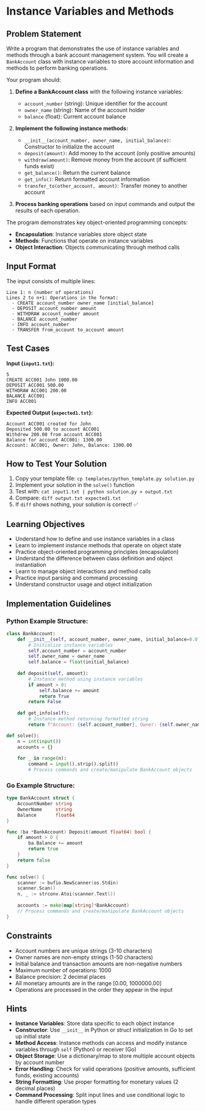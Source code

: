 # Instance Variables and Methods

## Problem Statement

Write a program that demonstrates the use of instance variables and methods through a bank account management system. You will create a `BankAccount` class with instance variables to store account information and methods to perform banking operations.

Your program should:

1. **Define a BankAccount class** with the following instance variables:
   - `account_number` (string): Unique identifier for the account
   - `owner_name` (string): Name of the account holder
   - `balance` (float): Current account balance

2. **Implement the following instance methods:**
   - `__init__(account_number, owner_name, initial_balance)`: Constructor to initialize the account
   - `deposit(amount)`: Add money to the account (only positive amounts)
   - `withdraw(amount)`: Remove money from the account (if sufficient funds exist)
   - `get_balance()`: Return the current balance
   - `get_info()`: Return formatted account information
   - `transfer_to(other_account, amount)`: Transfer money to another account

3. **Process banking operations** based on input commands and output the results of each operation.

The program demonstrates key object-oriented programming concepts:
- **Encapsulation**: Instance variables store object state
- **Methods**: Functions that operate on instance variables
- **Object Interaction**: Objects communicating through method calls

## Input Format

The input consists of multiple lines:
```
Line 1: n (number of operations)
Lines 2 to n+1: Operations in the format:
  - CREATE account_number owner_name [initial_balance]
  - DEPOSIT account_number amount
  - WITHDRAW account_number amount
  - BALANCE account_number
  - INFO account_number
  - TRANSFER from_account to_account amount
```

## Test Cases
**Input (`input1.txt`):**
```
5
CREATE ACC001 John 1000.00
DEPOSIT ACC001 500.00
WITHDRAW ACC001 200.00
BALANCE ACC001
INFO ACC001
```

**Expected Output (`expected1.txt`):**
```
Account ACC001 created for John
Deposited 500.00 to account ACC001
Withdrew 200.00 from account ACC001
Balance for account ACC001: 1300.00
Account: ACC001, Owner: John, Balance: 1300.00
```

## How to Test Your Solution
1. Copy your template file: `cp templates/python_template.py solution.py`
2. Implement your solution in the `solve()` function
3. Test with: `cat input1.txt | python solution.py > output.txt`
4. Compare: `diff output.txt expected1.txt`
5. If `diff` shows nothing, your solution is correct! ✅

## Learning Objectives
- Understand how to define and use instance variables in a class
- Learn to implement instance methods that operate on object state
- Practice object-oriented programming principles (encapsulation)
- Understand the difference between class definition and object instantiation
- Learn to manage object interactions and method calls
- Practice input parsing and command processing
- Understand constructor usage and object initialization

## Implementation Guidelines

### Python Example Structure:
```python
class BankAccount:
    def __init__(self, account_number, owner_name, initial_balance=0.0):
        # Initialize instance variables
        self.account_number = account_number
        self.owner_name = owner_name
        self.balance = float(initial_balance)
    
    def deposit(self, amount):
        # Instance method using instance variables
        if amount > 0:
            self.balance += amount
            return True
        return False
    
    def get_info(self):
        # Instance method returning formatted string
        return f"Account: {self.account_number}, Owner: {self.owner_name}, Balance: {self.balance:.2f}"

def solve():
    n = int(input())
    accounts = {}
    
    for _ in range(n):
        command = input().strip().split()
        # Process commands and create/manipulate BankAccount objects
```

### Go Example Structure:
```go
type BankAccount struct {
    AccountNumber string
    OwnerName     string
    Balance       float64
}

func (ba *BankAccount) Deposit(amount float64) bool {
    if amount > 0 {
        ba.Balance += amount
        return true
    }
    return false
}

func solve() {
    scanner := bufio.NewScanner(os.Stdin)
    scanner.Scan()
    n, _ := strconv.Atoi(scanner.Text())
    
    accounts := make(map[string]*BankAccount)
    // Process commands and create/manipulate BankAccount objects
}
```

## Constraints
- Account numbers are unique strings (3-10 characters)
- Owner names are non-empty strings (1-50 characters)
- Initial balance and transaction amounts are non-negative numbers
- Maximum number of operations: 1000
- Balance precision: 2 decimal places
- All monetary amounts are in the range [0.00, 1000000.00]
- Operations are processed in the order they appear in the input

## Hints
- **Instance Variables**: Store data specific to each object instance
- **Constructor**: Use `__init__` in Python or struct initialization in Go to set up initial state
- **Method Access**: Instance methods can access and modify instance variables through `self` (Python) or receiver (Go)
- **Object Storage**: Use a dictionary/map to store multiple account objects by account number
- **Error Handling**: Check for valid operations (positive amounts, sufficient funds, existing accounts)
- **String Formatting**: Use proper formatting for monetary values (2 decimal places)
- **Command Processing**: Split input lines and use conditional logic to handle different operation types
